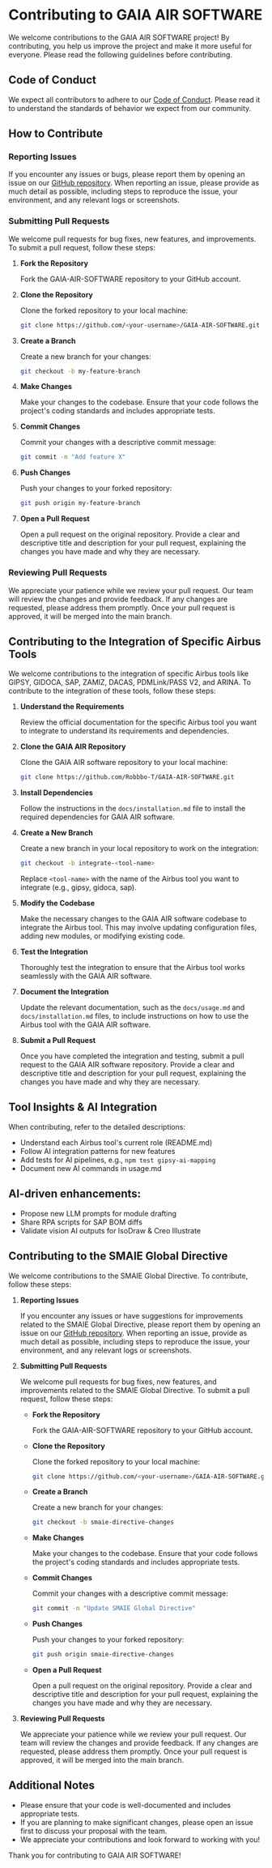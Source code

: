 # Contributing to GAIA AIR SOFTWARE

We welcome contributions to the GAIA AIR SOFTWARE project! By contributing, you help us improve the project and make it more useful for everyone. Please read the following guidelines before contributing.

## Code of Conduct

We expect all contributors to adhere to our [Code of Conduct](code_of_conduct.md). Please read it to understand the standards of behavior we expect from our community.

## How to Contribute

### Reporting Issues

If you encounter any issues or bugs, please report them by opening an issue on our [GitHub repository](https://github.com/Robbbo-T/GAIA-AIR-SOFTWARE/issues). When reporting an issue, please provide as much detail as possible, including steps to reproduce the issue, your environment, and any relevant logs or screenshots.

### Submitting Pull Requests

We welcome pull requests for bug fixes, new features, and improvements. To submit a pull request, follow these steps:

1. **Fork the Repository**

   Fork the GAIA-AIR-SOFTWARE repository to your GitHub account.

2. **Clone the Repository**

   Clone the forked repository to your local machine:

   ```bash
   git clone https://github.com/<your-username>/GAIA-AIR-SOFTWARE.git
   ```

3. **Create a Branch**

   Create a new branch for your changes:

   ```bash
   git checkout -b my-feature-branch
   ```

4. **Make Changes**

   Make your changes to the codebase. Ensure that your code follows the project's coding standards and includes appropriate tests.

5. **Commit Changes**

   Commit your changes with a descriptive commit message:

   ```bash
   git commit -m "Add feature X"
   ```

6. **Push Changes**

   Push your changes to your forked repository:

   ```bash
   git push origin my-feature-branch
   ```

7. **Open a Pull Request**

   Open a pull request on the original repository. Provide a clear and descriptive title and description for your pull request, explaining the changes you have made and why they are necessary.

### Reviewing Pull Requests

We appreciate your patience while we review your pull request. Our team will review the changes and provide feedback. If any changes are requested, please address them promptly. Once your pull request is approved, it will be merged into the main branch.

## Contributing to the Integration of Specific Airbus Tools

We welcome contributions to the integration of specific Airbus tools like GIPSY, GIDOCA, SAP, ZAMIZ, DACAS, PDMLink/PASS V2, and ARINA. To contribute to the integration of these tools, follow these steps:

1. **Understand the Requirements**

   Review the official documentation for the specific Airbus tool you want to integrate to understand its requirements and dependencies.

2. **Clone the GAIA AIR Repository**

   Clone the GAIA AIR software repository to your local machine:

   ```bash
   git clone https://github.com/Robbbo-T/GAIA-AIR-SOFTWARE.git
   ```

3. **Install Dependencies**

   Follow the instructions in the `docs/installation.md` file to install the required dependencies for GAIA AIR software.

4. **Create a New Branch**

   Create a new branch in your local repository to work on the integration:

   ```bash
   git checkout -b integrate-<tool-name>
   ```

   Replace `<tool-name>` with the name of the Airbus tool you want to integrate (e.g., gipsy, gidoca, sap).

5. **Modify the Codebase**

   Make the necessary changes to the GAIA AIR software codebase to integrate the Airbus tool. This may involve updating configuration files, adding new modules, or modifying existing code.

6. **Test the Integration**

   Thoroughly test the integration to ensure that the Airbus tool works seamlessly with the GAIA AIR software.

7. **Document the Integration**

   Update the relevant documentation, such as the `docs/usage.md` and `docs/installation.md` files, to include instructions on how to use the Airbus tool with the GAIA AIR software.

8. **Submit a Pull Request**

   Once you have completed the integration and testing, submit a pull request to the GAIA AIR software repository. Provide a clear and descriptive title and description for your pull request, explaining the changes you have made and why they are necessary.

## Tool Insights & AI Integration

When contributing, refer to the detailed descriptions:
- Understand each Airbus tool's current role (README.md)
- Follow AI integration patterns for new features
- Add tests for AI pipelines, e.g., `npm test gipsy-ai-mapping`
- Document new AI commands in usage.md

## AI-driven enhancements:

- Propose new LLM prompts for module drafting
- Share RPA scripts for SAP BOM diffs
- Validate vision AI outputs for IsoDraw & Creo Illustrate

## Contributing to the SMAIE Global Directive

We welcome contributions to the SMAIE Global Directive. To contribute, follow these steps:

1. **Reporting Issues**

   If you encounter any issues or have suggestions for improvements related to the SMAIE Global Directive, please report them by opening an issue on our [GitHub repository](https://github.com/Robbbo-T/GAIA-AIR-SOFTWARE/issues). When reporting an issue, provide as much detail as possible, including steps to reproduce the issue, your environment, and any relevant logs or screenshots.

2. **Submitting Pull Requests**

   We welcome pull requests for bug fixes, new features, and improvements related to the SMAIE Global Directive. To submit a pull request, follow these steps:

   - **Fork the Repository**

     Fork the GAIA-AIR-SOFTWARE repository to your GitHub account.

   - **Clone the Repository**

     Clone the forked repository to your local machine:

     ```bash
     git clone https://github.com/<your-username>/GAIA-AIR-SOFTWARE.git
     ```

   - **Create a Branch**

     Create a new branch for your changes:

     ```bash
     git checkout -b smaie-directive-changes
     ```

   - **Make Changes**

     Make your changes to the codebase. Ensure that your code follows the project's coding standards and includes appropriate tests.

   - **Commit Changes**

     Commit your changes with a descriptive commit message:

     ```bash
     git commit -m "Update SMAIE Global Directive"
     ```

   - **Push Changes**

     Push your changes to your forked repository:

     ```bash
     git push origin smaie-directive-changes
     ```

   - **Open a Pull Request**

     Open a pull request on the original repository. Provide a clear and descriptive title and description for your pull request, explaining the changes you have made and why they are necessary.

3. **Reviewing Pull Requests**

   We appreciate your patience while we review your pull request. Our team will review the changes and provide feedback. If any changes are requested, please address them promptly. Once your pull request is approved, it will be merged into the main branch.

## Additional Notes

- Please ensure that your code is well-documented and includes appropriate tests.
- If you are planning to make significant changes, please open an issue first to discuss your proposal with the team.
- We appreciate your contributions and look forward to working with you!

Thank you for contributing to GAIA AIR SOFTWARE!

